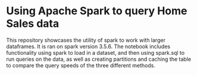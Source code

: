 # Using Apache Spark to query Home Sales data
This repository showcases the utility of spark to work with larger dataframes. It is ran on spark version 3.5.6. The notebook includes functionality using spark to load in a dataset,
and then using spark.sql to run queries on the data, as well as creating partitions and caching the table to compare the query speeds of the three different methods.
